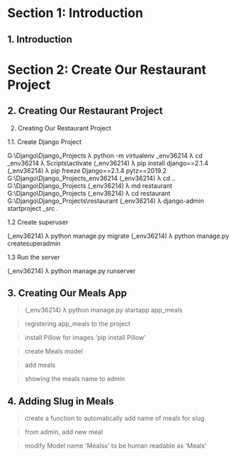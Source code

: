 # Section 1: Introduction

## 1. Introduction

# Section 2: Create Our Restaurant Project

## 2. Creating Our Restaurant Project

2. Creating Our Restaurant Project

1.1. Create Django Project

G:\Django\Django_Projects
λ python -m virtualenv _env36214
λ cd _env36214
λ Scripts\activate
(_env36214) λ pip install django==2.1.4
(_env36214) λ pip freeze
Django==2.1.4
pytz==2019.2
G:\Django\Django_Projects\_env36214
(_env36214) λ cd ..
G:\Django\Django_Projects
(_env36214) λ md restaurant
G:\Django\Django_Projects
(_env36214) λ cd restaurant\
G:\Django\Django_Projects\restaurant
(_env36214) λ django-admin startproject _src .

1.2 Create superuser

(_env36214) λ python manage.py migrate
(_env36214) λ python manage.py createsuperadmin

1.3 Run the server

(_env36214) λ python manage.py runserver

## 3. Creating Our Meals App

> (_env36214) λ python manage.py startapp app_meals

> registering app_meals to the project

> install Pillow for images 'pip install Pillow'

> create Meals model

> add meals

> showing the meals name to admin

## 4. Adding Slug in Meals

> create a function to automatically add name of meals for slug

> from admin, add new meal

> modify Model name 'Mealss' to be human readable as 'Meals'
